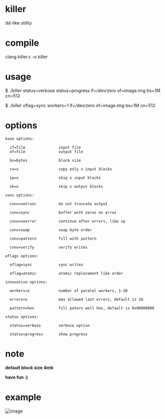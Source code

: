 # killer
dd-like utility

# compile
clang killer.c -o killer

# usage
$ ./killer status=verbose status=progress if=/dev/zero of=image.img bs=1M cn=512

$ ./killer oflag=sync workers=1 if=/dev/zero of=image.img bs=1M cn=512

# options
```
base options:

  if=file               input file
  of=file               output file

  bs=bytes              block size
  
  cn=x                  copy only x input blocks
  
  sp=x                  skip x input blocks
  
  sk=x                  skip x output blocks

conv options:

  conv=notrunc          do not truncate output
  
  conv=sync             buffer with zeros on erros
  
  conv=noerror          continue after errors, like sp
  
  conv=swap             swap byte order
  
  conv=pattern          fill with pattern
  
  conv=verify           verify writes

oflags options:

  oflag=sync            sync writes

  oflag=atomic          atomic replacement like order

innovative options:

  workers=x             number of paralel workers, 1-20
  
  errors=x              max allowed last errors, default is 10
  
  pattern=hex           fill patern well hex, default is 0x00000000

status options:

  status=verbose        verbose option
  
  status=progress       show progress
```

# note
**default block size 4mb**

**have fun :)**

# example
![image](https://github.com/user-attachments/assets/d5f880e6-2ff2-4c59-86ca-50c16a36ae26)
